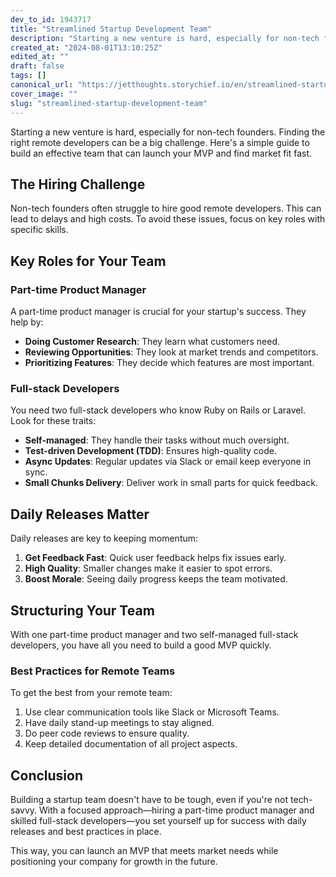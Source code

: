 ```yaml
---
dev_to_id: 1943717
title: "Streamlined Startup Development Team"
description: "Starting a new venture is hard, especially for non-tech founders. Finding the right remote developers..."
created_at: "2024-08-01T13:10:25Z"
edited_at: ""
draft: false
tags: []
canonical_url: "https://jetthoughts.storychief.io/en/streamlined-startup-development-team"
cover_image: ""
slug: "streamlined-startup-development-team"
---
```

Starting a new venture is hard, especially for non-tech founders. Finding the right remote developers can be a big challenge. Here's a simple guide to build an effective team that can launch your MVP and find market fit fast.

## The Hiring Challenge

Non-tech founders often struggle to hire good remote developers. This can lead to delays and high costs. To avoid these issues, focus on key roles with specific skills.

## Key Roles for Your Team

### Part-time Product Manager

A part-time product manager is crucial for your startup's success. They help by:

- **Doing Customer Research**: They learn what customers need.
- **Reviewing Opportunities**: They look at market trends and competitors.
- **Prioritizing Features**: They decide which features are most important.


### Full-stack Developers

You need two full-stack developers who know Ruby on Rails or Laravel. Look for these traits:

- **Self-managed**: They handle their tasks without much oversight.
- **Test-driven Development (TDD)**: Ensures high-quality code.
- **Async Updates**: Regular updates via Slack or email keep everyone in sync.
- **Small Chunks Delivery**: Deliver work in small parts for quick feedback.


## Daily Releases Matter

Daily releases are key to keeping momentum:

1. **Get Feedback Fast**: Quick user feedback helps fix issues early.
1. **High Quality**: Smaller changes make it easier to spot errors.
1. **Boost Morale**: Seeing daily progress keeps the team motivated.


## Structuring Your Team

With one part-time product manager and two self-managed full-stack developers, you have all you need to build a good MVP quickly.

### Best Practices for Remote Teams

To get the best from your remote team:

1. Use clear communication tools like Slack or Microsoft Teams.
1. Have daily stand-up meetings to stay aligned.
1. Do peer code reviews to ensure quality.
1. Keep detailed documentation of all project aspects.


## Conclusion

Building a startup team doesn't have to be tough, even if you're not tech-savvy. With a focused approach—hiring a part-time product manager and skilled full-stack developers—you set yourself up for success with daily releases and best practices in place.

This way, you can launch an MVP that meets market needs while positioning your company for growth in the future.